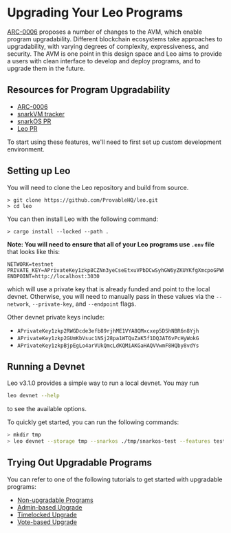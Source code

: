 # Upgrading Your Leo Programs

[ARC-0006](https://github.com/ProvableHQ/ARCs/discussions/94) proposes a number of changes to the AVM, which enable program upgradability.
Different blockchain ecosystems take approaches to upgradability, with varying degrees of complexity, expressiveness, and security.
The AVM is one point in this design space and Leo aims to provide a users with clean interface to develop and deploy programs, and to upgrade them in the future.

## Resources for Program Upgradability

- [ARC-0006](https://github.com/ProvableHQ/ARCs/discussions/94)
- [snarkVM tracker](https://github.com/ProvableHQ/snarkVM/issues/2654)
- [snarkOS PR](https://github.com/ProvableHQ/snarkOS/pull/3638)
- [Leo PR](https://github.com/ProvableHQ/leo/pull/28593)

To start using these features, we'll need to first set up custom development environment.

## Setting up Leo

You will need to clone the Leo repository and build from source.
```
> git clone https://github.com/ProvableHQ/leo.git
> cd leo
```
You can then install Leo with the following command:
```
> cargo install --locked --path . 
```

**Note: You will need to ensure that all of your Leo programs use `.env` file** that looks like this:
```
NETWORK=testnet
PRIVATE_KEY=APrivateKey1zkp8CZNn3yeCseEtxuVPbDCwSyhGW6yZKUYKfgXmcpoGPWH
ENDPOINT=http://localhost:3030
```
which will use a private key that is already funded and point to the local devnet.
Otherwise, you will need to manually pass in these values via the `--network`, `--private-key`, and `--endpoint` flags.

Other devnet private keys include:
- `APrivateKey1zkp2RWGDcde3efb89rjhME1VYA8QMxcxep5DShNBR6n8Yjh`
- `APrivateKey1zkp2GUmKbVsuc1NSj28pa1WTQuZaK5f1DQJAT6vPcHyWokG`
- `APrivateKey1zkpBjpEgLo4arVUkQmcLdKQMiAKGaHAQVVwmF8HQby8vdYs`

## Running a Devnet

Leo v3.1.0 provides a simple way to run a local devnet. You may run 
```bash
leo devnet --help
```
to see the available options.

To quickly get started, you can run the following commands:
```bash
> mkdir tmp
> leo devnet --storage tmp --snarkos ./tmp/snarkos-test --features test_network --install
```


## Trying Out Upgradable Programs

You can refer to one of the following tutorials to get started with upgradable programs:
- [Non-upgradable Programs](01_noupgrade.md)
- [Admin-based Upgrade](02_admin.md)
- [Timelocked Upgrade](03_timelock.md)
- [Vote-based Upgrade](04_vote.md)

